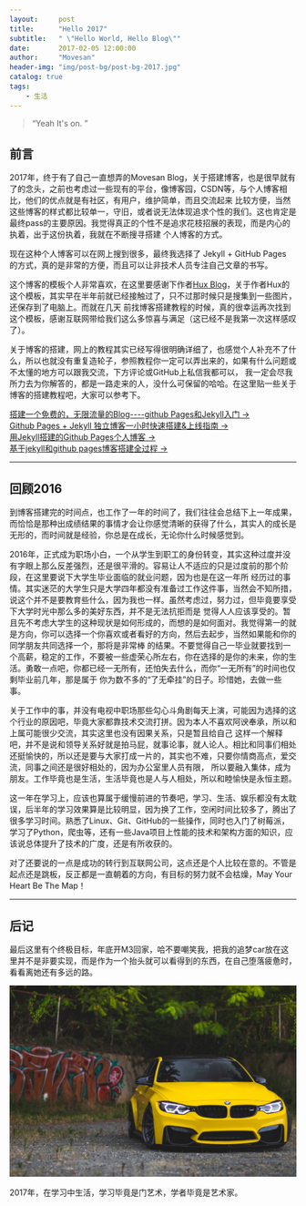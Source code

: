 ```yaml
---
layout:     post
title:      "Hello 2017"
subtitle:   " \"Hello World, Hello Blog\""
date:       2017-02-05 12:00:00
author:     "Movesan"
header-img: "img/post-bg/post-bg-2017.jpg"
catalog: true
tags:
    - 生活
---
```


> “Yeah It's on. ”


## 前言

2017年，终于有了自己一直想弄的Movesan Blog，关于搭建博客，也是很早就有了的念头，之前也考虑过一些现有的平台，像博客园，CSDN等，与个人博客相比，他们的优点就是有社区，有用户，维护简单，而且交流起来
比较方便，当然这些博客的样式都比较单一，守旧，或者说无法体现追求个性的我们。这也肯定是最终pass的主要原因。我觉得真正的个性不是追求花枝招展的表现，而是内心的执着，出于这份执着，我就在不断搜寻搭建
个人博客的方式。

现在这种个人博客可以在网上搜到很多，最终我选择了 Jekyll + GitHub Pages 的方式，真的是非常的方便，而且可以让非技术人员专注自己文章的书写。

这个博客的模板个人非常喜欢，在这里要感谢下作者[Hux Blog](http://huangxuan.me)，关于作者Hux的这个模板，其实早在半年前就已经接触过了，只不过那时候只是搜集到一些图片，还保存到了电脑上。而就在几天
前找博客搭建教程的时候，真的很幸运再次找到这个模板，感谢互联网带给我们这么多惊喜与满足（这已经不是我第一次这样感叹了）。

关于博客的搭建，网上的教程其实已经写得很明确详细了，也感觉个人补充不了什么，所以也就没有重复造轮子，参照教程你一定可以弄出来的，如果有什么问题或不太懂的地方可以跟我交流，下方评论或GitHub上私信我都可以，
我一定会尽我所力去为你解答的，都是一路走来的人，没什么可保留的哈哈。在这里贴一些关于博客的搭建教程吧，大家可以参考下。

[搭建一个免费的，无限流量的Blog----github Pages和Jekyll入门 &rarr;](http://www.ruanyifeng.com/blog/2012/08/blogging_with_jekyll.html)<br>
[Github Pages + Jekyll 独立博客一小时快速搭建&上线指南 &rarr;](http://playingfingers.com/2016/03/26/build-a-blog/)<br>
[用Jekyll搭建的Github Pages个人博客 &rarr;](http://www.jianshu.com/p/88c9e72978b4)<br>
[基于jekyll和github pages博客搭建全过程 &rarr;](http://zackku.com/built-blog/)<br>

---

## 回顾2016

到博客搭建完的时间点，也工作了一年的时间了，我们往往会总结下上一年成果，而恰恰是那种出成绩结果的事情才会让你感觉清晰的获得了什么，其实人的成长是无形的，而时间就是经验，你总是在成长，无论你什么时候感觉到。

2016年，正式成为职场小白，一个从学生到职工的身份转变，其实这种过度并没有字眼上那么反差强烈，还是很平滑的。容易让人不适应的只是过度前的那个阶段，在这里要说下大学生毕业面临的就业问题，因为也是在这一年所
经历过的事情。其实迷茫的大学生只是大学四年都没有准备过工作这件事，当然会不知所措，说这个并不是要教育些什么，因为我也一样。虽然考虑过，努力过，但毕竟要享受下大学时光中那么多的美好东西，并不是无法抗拒而是
觉得人人应该享受的。暂且先不考虑大学生的这种现状是如何形成的，而想的是如何面对。我觉得第一的就是方向，你可以选择一个你喜欢或者看好的方向，然后去起步，当然如果能和你的同学朋友共同选择一个，那将是非常棒
的结果。不要觉得自己一毕业就要找到一个高薪，稳定的工作，不要被一些虚荣心所左右，你在选择的是你的未来，你的生活。勇敢一点吧，你都已经一无所有，还怕失去什么，而你“一无所有”的时间也仅剩毕业前几年，那是属于
你为数不多的“了无牵挂”的日子。珍惜她，去做一些事。

关于工作中的事，并没有电视中职场那些勾心斗角剧每天上演，可能因为选择的这个行业的原因吧，毕竟大家都靠技术交流打拼。因为本人不喜欢阿谀奉承，所以和上属可能很少交流，其实这里也没有因果关系，只是暂且给自己
这样一个解释吧，并不是说和领导关系好就是拍马屁，就事论事，就人论人。相比和同事们相处还挺愉快的，所以还是要与大家打成一片的，其实也不难，只要你情商高点，爱交流，同事之间还是很好相处的，因为办公室里人员有限，
所以要融入集体，成为朋友。工作毕竟也是生活，生活毕竟也是人与人相处，所以和睦愉快是永恒主题。

这一年在学习上，应该也算属于缓慢前进的节奏吧，学习、生活、娱乐都没有太耽误，后半年的学习效果算是比较明显，因为换了工作，空闲时间比较多了，腾出了很多学习时间。熟悉了Linux、Git、GitHub的一些操作，同时也入门了树莓派，
学习了Python，爬虫等，还有一些Java项目上性能的技术和架构方面的知识，应该说总体提升了技术的广度，还是有所收获的。

对了还要说的一点是成功的转行到互联网公司，这点还是个人比较在意的。不管是起点还是跳板，反正都是一直朝着的方向，有目标的努力就不会枯燥，May Your Heart Be The Map！

---

## 后记

最后这里有个终极目标，年底开M3回家，哈不要嘲笑我，把我的追梦car放在这里并不是非要实现，而是作为一个抬头就可以看得到的东西，在自己堕落疲惫时，看看离她还有多远的路。

![img](/img/post-in/m3.jpg)

2017年，在学习中生活，学习毕竟是门艺术，学者毕竟是艺术家。
